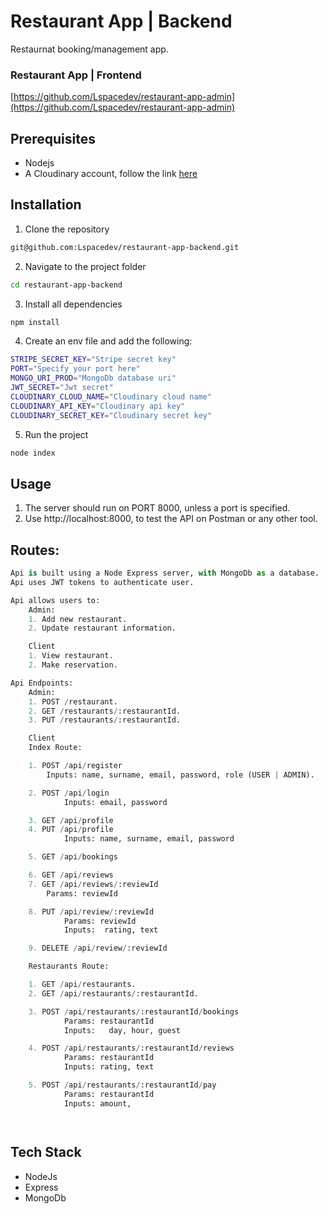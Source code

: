 # Restaurant App | Backend

Restaurnat booking/management app.

### Restaurant App | Frontend

[https://github.com/Lspacedev/restaurant-app-admin](https://github.com/Lspacedev/restaurant-app-admin)

## Prerequisites

- Nodejs
- A Cloudinary account, follow the link [here](https://cloudinary.com/)

## Installation

1. Clone the repository

```bash
git@github.com:Lspacedev/restaurant-app-backend.git
```

2. Navigate to the project folder

```bash
cd restaurant-app-backend
```

3.  Install all dependencies

```bash
npm install
```

4. Create an env file and add the following:

```bash
STRIPE_SECRET_KEY="Stripe secret key"
PORT="Specify your port here"
MONGO_URI_PROD="MongoDb database uri"
JWT_SECRET="Jwt secret"
CLOUDINARY_CLOUD_NAME="Cloudinary cloud name"
CLOUDINARY_API_KEY="Cloudinary api key"
CLOUDINARY_SECRET_KEY="Cloudinary secret key"


```

5. Run the project

```bash
node index
```

## Usage

1. The server should run on PORT 8000, unless a port is specified.
2. Use http://localhost:8000, to test the API on Postman or any other tool.

## Routes:

```python
Api is built using a Node Express server, with MongoDb as a database.
Api uses JWT tokens to authenticate user.

Api allows users to:
    Admin:
    1. Add new restaurant.
    2. Update restaurant information.

    Client
    1. View restaurant.
    2. Make reservation.

Api Endpoints:
    Admin:
    1. POST /restaurant.
    2. GET /restaurants/:restaurantId.
    3. PUT /restaurants/:restaurantId.

    Client
    Index Route:

    1. POST /api/register
        Inputs: name, surname, email, password, role (USER | ADMIN).

    2. POST /api/login
            Inputs: email, password

    3. GET /api/profile
    4. PUT /api/profile
            Inputs: name, surname, email, password

    5. GET /api/bookings

    6. GET /api/reviews
    7. GET /api/reviews/:reviewId
        Params: reviewId

    8. PUT /api/review/:reviewId
            Params: reviewId
            Inputs:  rating, text

    9. DELETE /api/review/:reviewId

    Restaurants Route:

    1. GET /api/restaurants.
    2. GET /api/restaurants/:restaurantId.

    3. POST /api/restaurants/:restaurantId/bookings
            Params: restaurantId
            Inputs:   day, hour, guest

    4. POST /api/restaurants/:restaurantId/reviews
            Params: restaurantId
            Inputs: rating, text

    5. POST /api/restaurants/:restaurantId/pay
            Params: restaurantId
            Inputs: amount,




```

## Tech Stack

- NodeJs
- Express
- MongoDb
